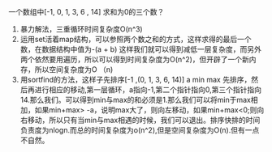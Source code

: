 一个数组中[-1, 0, 1, 3, 6 , 14] 求和为0的三个数？
1. 暴力解法，三重循环时间复杂度O(n^3)
2. 运用set活着map结构，可以参照两个数之和的方式，这样求得的最后一个数，在数据结构中值为-(a + b)
这样我们就可以得到减低一层复杂度，而另外两个依然要用遍历，所以可以得到时间复杂度为O(n^2)，但开辟了一个新内存，所以空间复杂度为O
（n)
3. 用sortfind的方法，这样子先排序[-1 ,(0, 1, 3, 6, 14)]
                               a   min         max
先排序，然后再进行相应的移动,第一层循环，a指向-1,第二个指针指向0,第三个指针指向14.那么我们。可以得到min与max的和必须是1.那么我们可以将min于max相加，如果min+max> -a，说明max大了，则向左移动，如果min+max<0;则向右移动，所以只有当min与max相遇的时候，我们可以退出。排序快排的时间负责度为nlogn.而总的时间复杂度为o(n^2),但是空间复杂度为O(n).但有一点不自然。